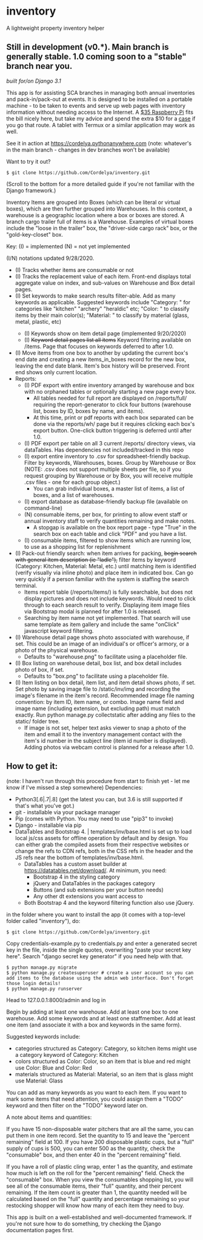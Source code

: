 # inventory
A lightweight property inventory helper

## Still in development (v0.\*). Main branch is generally stable. 1.0 coming soon to a "stable" branch near you.

*built for/on Django 3.1*

This app is for assisting SCA branches in managing both annual inventories and pack-in/pack-out at events. It is designed to be installed on a portable machine - to be taken to events and serve up web pages with inventory information without needing access to the Internet. A [$35 Raspberry Pi](https://www.raspberrypi.org/products/) fits the bill nicely here, but take my advice and spend the extra $10 for a [case](https://www.raspberrypi.org/products/raspberry-pi-4-case/) if you go that route. A tablet with Termux or a similar application may work as well.

See it in action at https://cordelya.pythonanywhere.com (note: whatever's in the main branch - changes in dev branches won't be available)

Want to try it out? 

````
$ git clone https://github.com/Cordelya/inventory.git
````
(Scroll to the bottom for a more detailed guide if you're not familiar with the Django framework.)

Inventory Items are grouped into Boxes (which can be literal or virtual boxes), which are then further grouped into Warehouses. In this context, a warehouse is a geographic location where a box or boxes are stored. A branch cargo trailer full of items is a Warehouse. Examples of virtual boxes include the "loose in the trailer" box, the "driver-side cargo rack" box, or the "gold-key-closet" box. 

Key: (I) = implemented
     (N) = not yet implemented

(I/N) notations updated 9/28/2020.

* (I) Tracks whether items are consumable or not
* (I) Tracks the replacement value of each item. Front-end displays total aggregate value on index, and sub-values on Warehouse and Box detail pages.
* (I) Set keywords to make search results filter-able. Add as many keywords as applicable. Suggested keywords include "Category: <category>" for categories like "kitchen" "archery" "heraldic" etc; "Color: <color>" to classify items by their main color(s); "Material: <material>" to classify by material (glass, metal, plastic, etc)
  * (I) Keywords show on item detail page (implemented 9/20/2020)
  * (I) ~~Keyword detail pages list all items~~ Keyword filtering available on /items. Page that focuses on keywords deferred to after 1.0.
* (I) Move items from one box to another by updating the current box's end date and creating a new items_in_boxes record for the new box, leaving the end date blank. Item's box history will be preserved. Front end shows only current location.
* Reports: 
  * (I) PDF export with entire inventory arranged by warehouse and box with no orphaned tables or optionally starting a new page every box.
     * All tables needed for full report are displayed on /reports/full/ requiring the report-generator to click four buttons (warehouse list, boxes by ID, boxes by name, and items). 
     * At this time, print or pdf reports with each box separated can be done via the reports/wh/ page but it requires clicking each box's export button. One-click button triggering is deferred until after 1.0.
  * (I) PDF export per table on all 3 current /reports/ directory views, via dataTables. Has dependencies not included/tracked in this repo
  * (I) export entire inventory to .csv for spreadsheet-friendly backup. Filter by keywords, Warehouses, boxes. Group by Warehouse or Box (NOTE: .csv does not support multiple sheets per file, so if you request grouping by Warehouse or by Box, you will receive multiple .csv files - one for each group object.)
     * You can grab individual boxes, a master list of items, a list of boxes, and a list of warehouses.
  * (I) export database as database-friendly backup file (available on command-line)
  * (N) consumable items, per box, for printing to allow event staff or annual inventory staff to verify quantities remaining and make notes.
     * A stopgap is available on the box report page - type "True" in the search box on each table and click "PDF" and you have a list. 
  * (I) consumable items, filtered to show items which are running low, to use as a shopping list for replenishment
* (I) Pack-out friendly search: when item arrives for packing, ~~begin search with general item description (ie "ladle"),~~ filter items by keyword (Category: Kitchen, Material: Metal, etc.) until matching item is identified (verify visually via inline photo) and place item in indicated box. Can go very quickly if a person familiar with the system is staffing the search terminal.
     * Items report table (/reports/items/) is fully searchable, but does not display pictures and does not include keywords. Would need to click through to each search result to verify. Displaying item image files via Bootstrap modal is planned for after 1.0 is released.
     * Searching by item name not yet implemented. That search will use same template as item gallery and include the same "onClick" javascript keyword filtering.
 * (I) Warehouse detail page shows photo associated with warehouse, if set. This could be an image of an individual's or officer's armory, or a photo of the physical warehouse.
     * Defaults to "warehouse.png" to facilitate using a placeholder file.
 * (I) Box listing on warehouse detail, box list, and box detail includes photo of box, if set. 
     * Defaults to "box.png" to facilitate using a placeholder file.
 * (I) Item listing on box detail, item list, and item detail shows photo, if set. Set photo by saving image file to /static/inv/img and recording the image's filename in the item's record. Recommended image file naming convention: by item ID, item name, or combo. Image name field and image name (including extension, but excluding path) must match exactly. Run python manage.py collectstatic after adding any files to the static/ folder tree. 
     * If image is not set, helper text asks viewer to snap a photo of the item and email it to the inventory management contact with the item's id number in the subject line (item id number is displayed). Adding photos via webcam control is planned for a release after 1.0.
 
 ## How to get it: 
 (note: I haven't run through this procedure from start to finish yet - let me know if I've missed a step somewhere)
 Dependencies: 
 * Python3[.6|.7|.8] (get the latest you can, but 3.6 is still supported if that's what you've got.)
 * git - installable via your package manager
 * Pip (comes with Python. You may need to use "pip3" to invoke)
 * Django - installable via pip 
 * DataTables and Bootstrap 4. | templates/inv/base.html is set up to load local js/css assets for offline operation by default and by design. You can either grab the compiled assets from their respective websites or change the refs to CDN refs, both in the CSS refs in the header and the JS refs near the bottom of templates/inv/base.html.
     * DataTables has a custom asset builder at https://datatables.net/download/. At minimum, you need:
          * Bootstrap 4 in the styling category
          * jQuery and DataTables in the packages category
          * Buttons (and sub extensions per your button needs)
          * Any other dt extensions you want access to
     * Both Bootstrap 4 and the keyword filtering function also use jQuery.
     
 in the folder where you want to install the app (it comes with a top-level folder called "inventory"), do:
 
 ````
 $ git clone https://github.com/Cordelya/inventory.git
 ````
 
Copy credentials-example.py to credentials.py and enter a generated secret key in the file, inside the single quotes, overwriting "paste your secret key here". Search "django secret key generator" if you need help with that.

````
$ python manage.py migrate
$ python manage.py createsuperuser # create a user account so you can add items to the database using the admin web interface. Don't forget those login details!
$ python manage.py runserver
````

Head to 127.0.0.1:8000/admin and log in

Begin by adding at least one warehouse. Add at least one box to one warehouse. Add some keywords and at least one staffmember. Add at least one item (and associate it with a box and keywords in the same form).

Suggested keywords include:
* categories structured as Category: Category, so kitchen items might use a category keyword of Category: Kitchen
* colors structured as Color: Color, so an item that is blue and red might use Color: Blue and Color: Red
* materials structured as Material: Material, so an item that is glass might use Material: Glass

You can add as many keywords as you want to each item. If you want to mark some items that need attention, you could assign them a "TODO" keyword and then filter on the "TODO" keyword later on.

A note about items and quantities:

If you have 15 non-disposable water pitchers that are all the same, you can put them in one item record. Set the quantity to 15 and leave the "percent remaining" field at 100. 
If you have 200 disposable plastic cups, but a "full" supply of cups is 500, you can enter 500 as the quantity, check the "consumable" box, and then enter 40 in the "percent remaining" field. 

If you have a roll of plastic cling wrap, enter 1 as the quantity, and estimate how much is left on the roll for the "percent remaining" field. Check the "consumable" box.
When you view the consumables shopping list, you will see all of the consumable items, their "full" quantity, and their percent remaining. If the item count is greater than 1, the quantity needed will be calculated based on the "full" quantity and percentage remaining so your restocking shopper will know how many of each item they need to buy.

This app is built on a well-established and well-documented framework. If you're not sure how to do something, try checking the Django documentation pages first.
